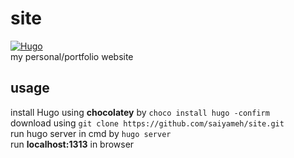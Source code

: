 # site

[![Hugo](https://img.shields.io/chocolatey/v/hugo?label=Built%20with%20Hugo)](https://gohugo.io/)\
my personal/portfolio website

## usage
install Hugo using **chocolatey** by ```choco install hugo -confirm```\
download using ```git clone https://github.com/saiyameh/site.git```\
run hugo server in cmd by ```hugo server```\
run **localhost:1313** in browser
